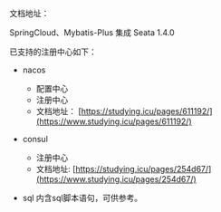 文档地址：


SpringCloud、Mybatis-Plus 集成 Seata 1.4.0

已支持的注册中心如下：

- nacos

    - 配置中心
    - 注册中心
    - 文档地址： [https://studying.icu/pages/611192/](https://www.studying.icu/pages/611192/)  
- consul

    - 注册中心
    - 文档地址: [https://studying.icu/pages/254d67/](https://www.studying.icu/pages/254d67/)
  
- sql 
  内含sql脚本语句，可供参考。
    
 